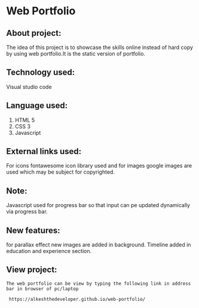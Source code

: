 # Web Portfolio

## About project:
 The idea of this project is to showcase the skills online instead of hard copy by using web portfolio.It is the static version
 of portfolio.

 ## Technology used:
  Visual studio code 

  ## Language used:
  1. HTML 5
  2. CSS 3
  3. Javascript
  

  ## External links used:
  For icons fontawesome icon library used and for images google images are used which may be subject for copyrighted.


  ## Note:
  Javascript used for progress bar so that input can pe updated dynamically via progress bar.

  ## New features:
   for parallax effect new images are added in background.
   Timeline added in education and experience section. 

## View project:
    The web portfolio can be view by typing the following link in address bar in browser of pc/laptop

     https://alkeshthedeveloper.github.io/web-portfolio/



